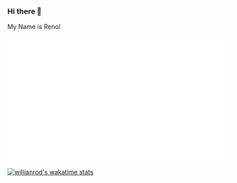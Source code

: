### Hi there 👋 

My Name is Renol


![](https://github.com/renol767/github-stats/blob/master/generated/overview.svg)
<br>
[![willianrod's wakatime stats](https://github-readme-stats.vercel.app/api/wakatime?username=renol767&layout=compact)](https://github.com/anuraghazra/github-readme-stats)
